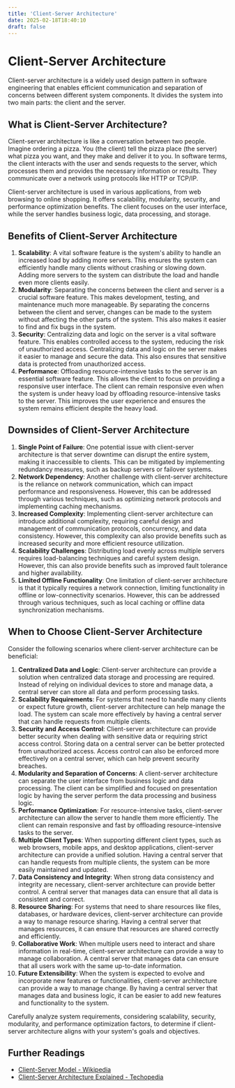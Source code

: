 ```yaml
---
title: 'Client-Server Architecture'
date: 2025-02-18T18:40:10
draft: false
---
```


# Client-Server Architecture

Client-server architecture is a widely used design pattern in software engineering that enables efficient communication and separation of concerns between different system components. It divides the system into two main parts: the client and the server.

## What is Client-Server Architecture?

Client-server architecture is like a conversation between two people. Imagine ordering a pizza. You (the client) tell the pizza place (the server) what pizza you want, and they make and deliver it to you. In software terms, the client interacts with the user and sends requests to the server, which processes them and provides the necessary information or results. They communicate over a network using protocols like HTTP or TCP/IP.

Client-server architecture is used in various applications, from web browsing to online shopping. It offers scalability, modularity, security, and performance optimization benefits. The client focuses on the user interface, while the server handles business logic, data processing, and storage.

## Benefits of Client-Server Architecture

1. **Scalability**: A vital software feature is the system's ability to handle an increased load by adding more servers. This ensures the system can efficiently handle many clients without crashing or slowing down. Adding more servers to the system can distribute the load and handle even more clients easily.
2. **Modularity**: Separating the concerns between the client and server is a crucial software feature. This makes development, testing, and maintenance much more manageable. By separating the concerns between the client and server, changes can be made to the system without affecting the other parts of the system. This also makes it easier to find and fix bugs in the system.
3. **Security**: Centralizing data and logic on the server is a vital software feature. This enables controlled access to the system, reducing the risk of unauthorized access. Centralizing data and logic on the server makes it easier to manage and secure the data. This also ensures that sensitive data is protected from unauthorized access.
4. **Performance**: Offloading resource-intensive tasks to the server is an essential software feature. This allows the client to focus on providing a responsive user interface. The client can remain responsive even when the system is under heavy load by offloading resource-intensive tasks to the server. This improves the user experience and ensures the system remains efficient despite the heavy load.

## Downsides of Client-Server Architecture

1. **Single Point of Failure**: One potential issue with client-server architecture is that server downtime can disrupt the entire system, making it inaccessible to clients. This can be mitigated by implementing redundancy measures, such as backup servers or failover systems.
2. **Network Dependency**: Another challenge with client-server architecture is the reliance on network communication, which can impact performance and responsiveness. However, this can be addressed through various techniques, such as optimizing network protocols and implementing caching mechanisms.
3. **Increased Complexity**: Implementing client-server architecture can introduce additional complexity, requiring careful design and management of communication protocols, concurrency, and data consistency. However, this complexity can also provide benefits such as increased security and more efficient resource utilization.
4. **Scalability Challenges**: Distributing load evenly across multiple servers requires load-balancing techniques and careful system design. However, this can also provide benefits such as improved fault tolerance and higher availability.
5. **Limited Offline Functionality**: One limitation of client-server architecture is that it typically requires a network connection, limiting functionality in offline or low-connectivity scenarios. However, this can be addressed through various techniques, such as local caching or offline data synchronization mechanisms.

## When to Choose Client-Server Architecture

Consider the following scenarios where client-server architecture can be beneficial:

1. **Centralized Data and Logic**: Client-server architecture can provide a solution when centralized data storage and processing are required. Instead of relying on individual devices to store and manage data, a central server can store all data and perform processing tasks.
2. **Scalability Requirements**: For systems that need to handle many clients or expect future growth, client-server architecture can help manage the load. The system can scale more effectively by having a central server that can handle requests from multiple clients.
3. **Security and Access Control**: Client-server architecture can provide better security when dealing with sensitive data or requiring strict access control. Storing data on a central server can be better protected from unauthorized access. Access control can also be enforced more effectively on a central server, which can help prevent security breaches.
4. **Modularity and Separation of Concerns**: A client-server architecture can separate the user interface from business logic and data processing. The client can be simplified and focused on presentation logic by having the server perform the data processing and business logic.
5. **Performance Optimization**: For resource-intensive tasks, client-server architecture can allow the server to handle them more efficiently. The client can remain responsive and fast by offloading resource-intensive tasks to the server.
6. **Multiple Client Types**: When supporting different client types, such as web browsers, mobile apps, and desktop applications, client-server architecture can provide a unified solution. Having a central server that can handle requests from multiple clients, the system can be more easily maintained and updated.
7. **Data Consistency and Integrity**: When strong data consistency and integrity are necessary, client-server architecture can provide better control. A central server that manages data can ensure that all data is consistent and correct.
8. **Resource Sharing**: For systems that need to share resources like files, databases, or hardware devices, client-server architecture can provide a way to manage resource sharing. Having a central server that manages resources, it can ensure that resources are shared correctly and efficiently.
9. **Collaborative Work**: When multiple users need to interact and share information in real-time, client-server architecture can provide a way to manage collaboration. A central server that manages data can ensure that all users work with the same up-to-date information.
10. **Future Extensibility**: When the system is expected to evolve and incorporate new features or functionalities, client-server architecture can provide a way to manage change. By having a central server that manages data and business logic, it can be easier to add new features and functionality to the system.

Carefully analyze system requirements, considering scalability, security, modularity, and performance optimization factors, to determine if client-server architecture aligns with your system's goals and objectives.

## Further Readings

- [Client-Server Model - Wikipedia](https://en.wikipedia.org/wiki/Client%E2%80%93server_model)
- [Client-Server Architecture Explained - Techopedia](https://www.techopedia.com/definition/27122/client-server-architecture)
